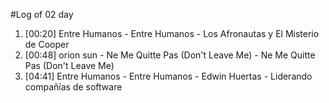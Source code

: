 #Log of 02 day

1. [00:20] Entre Humanos - Entre Humanos - Los Afronautas y El Misterio de Cooper
1. [00:48] orion sun - Ne Me Quitte Pas (Don't Leave Me) - Ne Me Quitte Pas (Don't Leave Me)
1. [04:41] Entre Humanos - Entre Humanos - Edwin Huertas - Liderando compañías de software
